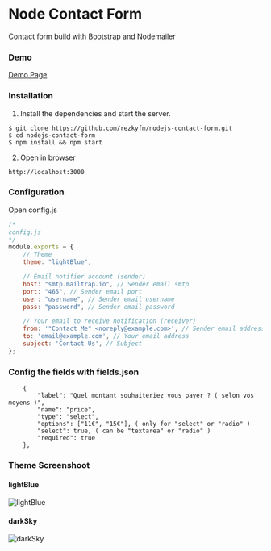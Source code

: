 # Node Contact Form
Contact form build with Bootstrap and Nodemailer

### Demo
[Demo Page](https://rezkyfm.herokuapp.com)

### Installation
1. Install the dependencies and start the server.
```
$ git clone https://github.com/rezkyfm/nodejs-contact-form.git
$ cd nodejs-contact-form
$ npm install && npm start
```
2. Open in browser
```
http://localhost:3000
```
### Configuration
Open config.js
```javascript
/* 
config.js
*/
module.exports = {
    // Theme
    theme: "lightBlue",

    // Email notifier account (sender)
    host: "smtp.mailtrap.io", // Sender email smtp
    port: "465", // Sender email port
    user: "username", // Sender email username
    pass: "password", // Sender email password

    // Your email to receive notification (receiver)  
    from: '"Contact Me" <noreply@example.com>', // Sender email address
    to: 'email@example.com', // Your email address
    subject: 'Contact Us', // Subject
};
```
### Config the fields with fields.json

```
    {
        "label": "Quel montant souhaiteriez vous payer ? ( selon vos moyens )",
        "name": "price",
        "type": "select",
        "options": ["11€", "15€"], ( only for "select" or "radio" )
        "select": true, ( can be "textarea" or "radio" )
        "required": true
    },
```

### Theme Screenshoot
#### lightBlue
![lightBlue](https://i.imgur.com/0I23zEr.png)
#### darkSky
![darkSky](https://i.imgur.com/YkCyI7D.png)
